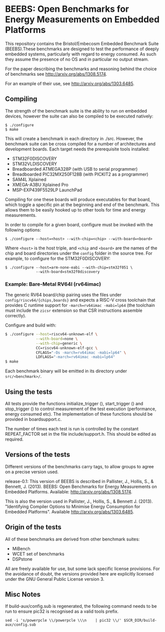 # BEEBS: Open Benchmarks for Energy Measurements on Embedded Platforms

This repository contains the Bristol/Embecosm Embedded Benchmark Suite
(BEEBS).These benchmarks are designed to test the performance of deeply
embedded systems, particularly with regard to energy consumed. As such they
assume the presence of no OS and in particular no output stream.



For the paper describing the benchmarks and reasoning behind the choice of
benchmarks see http://arxiv.org/abs/1308.5174.

For an example of their use, see http://arxiv.org/abs/1303.6485.

## Compiling

The strength of the benchmark suite is the ability to run on embedded devices,
however the suite can also be compiled to be executed natively:

    $ ./configure
    $ make

This will create a benchmark in each directory in ./src. However, the
benchmark suite can be cross compiled for a number of architectures and
development boards. Each target needs the prerequisite tools installed:

 * STM32F0DISCOVERY
 * STM32VLDISCOVERY
 * Breadboarded ATMEGA328P (with USB to serial programmer)
 * Breadboarded PIC32MX250F128B (with PICKIT2 as a programmer)
 * SAM4L Xplained
 * XMEGA-A3BU Xplained Pro
 * MSP-EXP439F5529LP LaunchPad

Compiling for one these boards will produce executables for that board, which
toggle a specific pin at the beginning and end of the benchmark. This allows
them to be easily hooked up to other tools for time and energy measurements.

In order to compile for a given board, configure must be invoked with the
following options:

    $ ./configure --host=<host> --with-chip=<chip> --with-board=<board>

Where `<host>` is the host triple, and `<chip` and `<board>` are the names of
the chip and board directories under the `config` folder in the source tree. For
example, to configure for the STM32F0DISCOVERY:

    $ ./configure --host=arm-none-eabi --with-chip=stm32f051 \
                  --with-board=stm32f0discovery

### Example: Bare-Metal RV64I (rv64imac)

The generic RV64 board/chip pairing uses the files under
`config/riscv64/{chips,boards}` and expects a RISC-V cross toolchain that
provides C runtime support for `-march=rv64imac -mabi=lp64` (the toolchain must
include the `zicsr` extension so that CSR instructions assemble correctly).

Configure and build with:

```sh
$ ./configure --host=riscv64-unknown-elf \
              --with-board=none \
              --with-chip=generic \
              CC=riscv64-unknown-elf-gcc \
              CFLAGS="-Os -march=rv64imac -mabi=lp64" \
              LDFLAGS="-march=rv64imac -mabi=lp64"
$ make
```

Each benchmark binary will be emitted in its directory under `src/<benchmark>/`.

## Using the tests

All tests provide the functions initialize\_trigger (), start\_trigger () and
stop\_trigger () to control measurement of the test execution (performance,
energy consumed etc). The implementation of these functions should be provided
in boardsupport.c.

The number of times each test is run is controlled by the constant
REPEAT_FACTOR set in the file include/support.h. This should be edited
as required.

## Versions of the tests

Different versions of the benchmarks carry tags, to allow groups to
agree on a precise version used.

release-0.1: This version of BEEBS is described in Pallister, J., Hollis, S.,
& Bennett, J. (2013). BEEBS: Open Benchmarks for Energy Measurements on
Embedded Platforms. Available: http://arxiv.org/abs/1308.5174.

This is also the version used in Pallister, J., Hollis, S., & Bennett J.
(2013). "Identifying Compiler Options to Minimise Energy Consumption for
Embedded Platforms". Available http://arxiv.org/abs/1303.6485.

## Origin of the tests

All of these benchmarks are derived from other benchmark suites:

 * MiBench
 * WCET set of benchmarks
 * DSPstone

All are freely available for use, but some lack specific license
provisions. For the avoidance of doubt, the versions provided here are
explicitly licensed under the GNU General Public License version 3.


## Misc Notes

If build-aux/config.sub is regenerated, the following command needs to be run
to ensure pic32 is recognised as a valid tools prefix.

    sed -i 's/powerpcle \\/powerpcle \\\n    | pic32 \\/' $SCR_DIR/build-aux/config.sub
